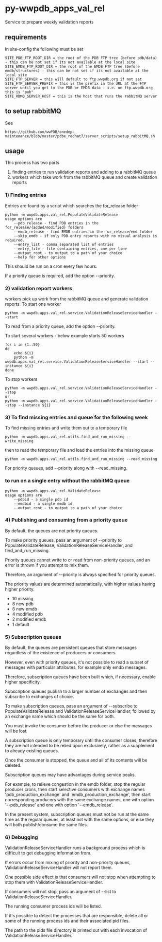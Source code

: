 # py-wwpdb_apps_val_rel
Service to prepare weekly validation reports

## requirements
In site-config the following must be set

    SITE_PDB_FTP_ROOT_DIR = the root of the PDB FTP tree (before pdb/data) - this can be not set if its not available at the local site 
    SITE_EMDB_FTP_ROOT_DIR = the root of the EMDB FTP tree (before emdb/structures) - this can be not set if its not available at the local site
    SITE_FTP_SERVER = this will default to ftp.wwpdb.org if not set
    SITE_FTP_SERVER_PREFIX = this is the prefix in the URL at the FTP server until you get to the PDB or EMDB data - i.e. on ftp.wwpdb.org this is "pub"
    SITE_RBMQ_SERVER_HOST = this is the host that runs the rabbitMQ server

## to setup rabbitMQ

See

    https://github.com/wwPDB/onedep-maintenance/blob/master/pdbe_redhat7/server_scripts/setup_rabbitMQ.sh
    
## usage

This process has two parts
1) finding entries to run validation reports and adding to a rabbitMQ queue
2) workers which take work from the rabbitMQ queue and create validation reports



### 1) Finding entries

Entries are found by a script which searches the for_release folder 

    python -m wwpdb.apps.val_rel.PopulateValidateRelease
    usage options are
        --pdb_release - find PDB entries in the for_release/{added/modified} folders  
        --emdb_release - find EMDB entries in the for_release/emd folder
        --skip_emdb - if only PDB entry reports with no visual analysis is required.
        --entry_list - comma separated list of entries
        --entry_file - file containing entries, one per line
        --output_root - to output to a path of your choice
        --help for other options

This should be run on a cron every few hours.

If a priority queue is required, add the option --priority.

### 2) validation report workers
    
workers pick up work from the rabbitMQ queue and generate validation reports.
To start one worker

    python -m wwpdb.apps.val_rel.service.ValidationReleaseServiceHandler --start
    
To read from a priority queue, add the option --priority.

To start several workers - below example starts 50 workers 

    for i in {1..50}
    do
        echo ${i}
        python -m wwpdb.apps.val_rel.service.ValidationReleaseServiceHandler --start --instance ${i}
    done
 
 To stop workers
 
    python -m wwpdb.apps.val_rel.service.ValidationReleaseServiceHandler --stop
    or
    python -m wwpdb.apps.val_rel.service.ValidationReleaseServiceHandler --stop --instance ${i}

### 3) To find missing entries and queue for the following week
    
To find missing entries and write them out to a temporary file 

    python -m wwpdb.apps.val_rel.utils.find_and_run_missing --write_missing

then to read the temporary file and load the entries into the missing queue
    
    python -m wwpdb.apps.val_rel.utils.find_and_run_missing --read_missing

For priority queues, add --priority along with --read_missing.

### to run on a single entry without the rabbitMQ queue

    python -m wwpdb.apps.val_rel.ValidateRelease
    usage options are
        --pdbid - a single pdb id
        --emdbid - a single emdb id
        --output_root - to output to a path of your choice

### 4) Publishing and consuming from a priority queue

By default, the queues are not priority queues.

To make priority queues, pass an argument of --priority to PopulateValidateRelease, ValidationReleaseServiceHandler, and find_and_run_missing.

Priority queues cannot write to or read from non-priority queues, and an error is thrown if you attempt to mix them.

Therefore, an argument of --priority is always specified for priority queues.

The priority values are determined automatically, with higher values having higher priority.

- 10 missing
- 8 new pdb
- 6 new emdb
- 4 modified pdb
- 2 modified emdb
- 1 default


### 5) Subscription queues

By default, the queues are persistent queues that store messages regardless of the existence of producers or consumers.

However, even with priority queues, it's not possible to read a subset of messages with particular attributes, for example only emdb messages.

Therefore, subscription queues have been built which, if necessary, enable higher specificity.

Subscription queues publish to a larger number of exchanges and then subscribe to exchanges of choice.

To make subscription queues, pass an argument of --subscribe to PopulateValidateRelease and ValidationReleaseServiceHandler, followed by an exchange name which should be the same for both.

You must invoke the consumer before the producer or else the messages will be lost.

A subscription queue is only temporary until the consumer closes, therefore they are not intended to be relied upon exclusively, rather as a supplement to already existing queues.

Once the consumer is stopped, the queue and all of its contents will be deleted.

Subscription queues may have advantages during service peaks.

For example, to relieve congestion in the emdb folder, stop the regular producer crons, then start selective consumers with exchange names 'pdb_production_exchange' and 'emdb_production_exchange', then start corresponding producers with the same exchange names, one with option '--pdb_release' and one with option '--emdb_release'.

In the present system, subscription queues must not be run at the same time as the regular queues, at least not with the same options, or else they will both publish/consume the same files.

### 6) Debugging

ValidationReleaseServiceHandler runs a background process which is difficult to get debugging information from.

If errors occur from mixing of priority and non-priority queues, ValidationReleaseServiceHandler will not report them.

One possible side effect is that consumers will not stop when attempting to stop them with ValidationReleaseServiceHandler.

If consumers will not stop, pass an argument of --list to ValidationReleaseServiceHandler.

The running consumer process ids will be listed.

If it's possible to detect the processes that are responsible, delete all or some of the running process ids and their associated pid files.

The path to the pids file directory is printed out with each invocation of ValidationReleaseServiceHandler.
